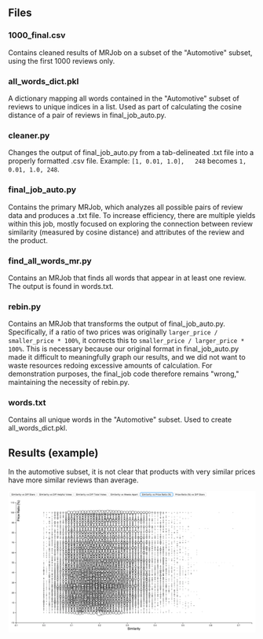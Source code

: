 ## Files ##

### 1000_final.csv ###

Contains cleaned results of MRJob on a subset of the "Automotive" subset, using the first 1000 reviews only.

### all_words_dict.pkl ###

A dictionary mapping all words contained in the "Automotive" subset of reviews to unique indices in a list. Used as part of calculating the cosine distance of a pair of reviews in final_job_auto.py.

### cleaner.py ###

Changes the output of final_job_auto.py from a tab-delineated .txt file into a properly formatted .csv file. Example: `[1, 0.01, 1.0],   248` becomes `1, 0.01, 1.0, 248`.

### final_job_auto.py ###

Contains the primary MRJob, which analyzes all possible pairs of review data and produces a .txt file. To increase efficiency, there are multiple yields within this job, mostly focused on exploring the connection between review similarity (measured by cosine distance) and attributes of the review and the product.

### find_all_words_mr.py ###

Contains an MRJob that finds all words that appear in at least one review. The output is found in words.txt.

### rebin.py ###

Contains an MRJob that transforms the output of final_job_auto.py. Specifically, if a ratio of two prices was originally `larger_price / smaller_price * 100%`, it corrects this to `smaller_price / larger_price * 100%`. This is necessary because our original format in final_job_auto.py made it difficult to meaningfully graph our results, and we did not want to waste resources redoing excessive amounts of calculation. For demonstration purposes, the final_job code therefore remains "wrong," maintaining the necessity of rebin.py.

### words.txt ###

Contains all unique words in the "Automotive" subset. Used to create all_words_dict.pkl.

## Results (example) ##

In the automotive subset, it is not clear that products with very similar prices have more similar reviews than average.

![Automotive Image](./automotive_image.png?raw=true "Prof. Wachs is thebomb.com")
